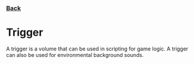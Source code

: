 ### [Back](README.md)
# Trigger
A trigger is a volume that can be used in scripting for game logic. A trigger can also be used for environmental background sounds.